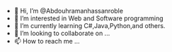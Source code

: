 - 👋 Hi, I’m @Abdouhramanhassanroble
- 👀 I’m interested in Web and Software programming 
- 🌱 I’m currently learning C#,Java,Python,and others.
- 💞️ I’m looking to collaborate on ...
- 📫 How to reach me ...

<!---
Ibpsg91/Ibpsg91 is a ✨ special ✨ repository because its `README.md` (this file) appears on your GitHub profile.
You can click the Preview link to take a look at your changes.
--->
